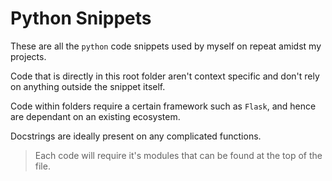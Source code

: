 # Python Snippets

These are all the `python` code snippets used by myself on repeat amidst my projects.

Code that is directly in this root folder aren't context specific and don't rely on anything outside the snippet itself.

Code within folders require a certain framework such as `Flask`, and hence are dependant on an existing ecosystem.

Docstrings are ideally present on any complicated functions.

> Each code will require it's modules that can be found at the top of the file.